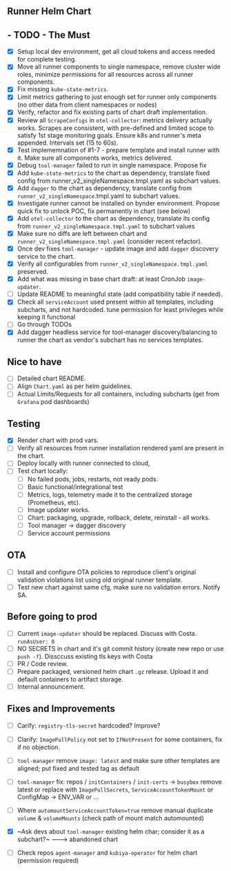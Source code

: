 ## Runner Helm Chart

## - TODO - The Must

- [x] Setup local dev environment, get all cloud tokens and access needed for complete testing.
- [x] Move all runner components to single namespace, remove cluster wide roles, minimize permissions for all resources across all runner components.
- [x] Fix missing `kube-state-metrics`.
- [x] Limit metrics gathering to just enough set for runner only components (no other data from client namespaces or nodes)
- [x] Verify, refactor and fix existing parts of chart draft implementation.
- [x] Review all `ScrapeConfigs` in `otel-collector`: metrics delivery actually works. Scrapes are consistent, with pre-defined and limited scope to satisfy 1st stage monitoring goals. Ensure k8s and runner's meta appended. Intervals set (15 to 60s). 
- [x] Test implememnation of #1-7 - prepare template and install runner with it. Make sure all components works, metrics delivered.
- [x]  Debug `tool-manager` failed to run in single namespace. Propose fix
- [x] Add `kube-state-metrics` to the chart as dependency, translate fixed config from runner_v2_singleNamespace.tmpl.yaml as subchart values.
- [x] Add `dagger` to the chart as dependency, translate config from `runner_v2_singleNamespace`.tmpl.yaml to subchart values.
- [x] Investigate runner cannot be installed on bynder environment. Propose quick fix to unlock POC, fix permanently in chart (see below)
- [x] Add `otel-collector` to the chart as dependency, translate its config from `runner_v2_singleNamespace.tmpl.yaml` to subchart values
- [x] Make sure no diffs are left between chart and `runner_v2_singleNamespace.tmpl.yaml` (consider recent refactor).
- [x] Once dev fixes `tool-manager` - update image and add `dagger` discovery service to the chart.
- [x] Verify all configurables from `runner_v2_singleNamespace.tmpl.yaml` preserved.
- [x] Add what was missing in base chart draft: at least CronJob `image-updater`.
- [ ] Update README to meaningful state (add compatibility table if needed).
- [x] Check all `serviceAccount` used present within all templates, including subcharts, and not hardcoded. tune permission for least privileges while keeping it functional
- [ ] Go through TODOs
- [x] Add dagger headless service for tool-manager discovery/balancing to runner the chart as vendor's subchart has no services templates.

## Nice to have

- [ ] Detailed chart README.
- [ ] Align `Chart.yaml` as per helm guidelines.
- [ ] Actual Limits/Requests for all containers, including subcharts (get from `Grafana` pod dashboards)

## Testing

- [x] Render chart with prod vars.
- [ ] Verify all resources from runner installation rendered yaml are present in the chart.
- [ ] Deploy locally with runner connected to cloud,
- [ ] Test chart locally:
    - [ ] No failed pods, jobs, restarts, not ready pods. 
    - [ ] Basic functional/integrational test
    - [ ] Metrics, logs, telemetry made it to the centralized storage (Prometheus, etc).
    - [ ] Image updater works.
    - [ ] Chart: packaging, upgrade, rollback, delete, reinstall - all works.
    - [ ] Tool manager -> dagger discovery
    - [ ] Service account permissions

## OTA

- [ ] Install and configure OTA policies to reproduce client's original validation violations list using old original runner template.
- [ ] Test new chart against same cfg, make sure no validation errors. Notify SA.

## Before going to prod

- [ ] Current `image-updater` should be replaced. Discuss with Costa. `runAsUser: 0`
- [ ] NO SECRETS in chart and it's git commit history (create new repo or use `push -f`). Dissccuss existing tls keys with Costa
- [ ] PR / Code review.
- [ ] Prepare packaged, versioned helm chart `.gz` release. Upload it and default containers to artifact storage.
- [ ] Internal announcement.

## Fixes and Improvements

- [ ] Carify: `registry-tls-secret` hardcoded? Improve?
- [ ] Clarify: `ImagePullPolicy` not set to `IfNotPresent` for some containers, fix if no objection. 
- [ ] `tool-manager` remove `image: latest` and make sure other templates are aligned; put fixed and tested tag as default
- [ ] `tool-manager` fix: repos / `initContainers` / `init-certs` -> `busybox` remove latest or replace with `ImagePullSecrets`, `ServiceAccountTokenMount` or ConfigMap -> ENV_VAR or ...
- [ ] Where `automountServiceAccountToken=true` remove manual duplicate `volume` & `volumeMounts` (check path of mount match automounted)
- [x] ~Ask devs about `tool-manager` existing helm char; consider it as a subchart?~ ---> abandoned chart
- [ ] Check repos `agent-manager` and `kubiya-operator` for helm chart (permission required)

